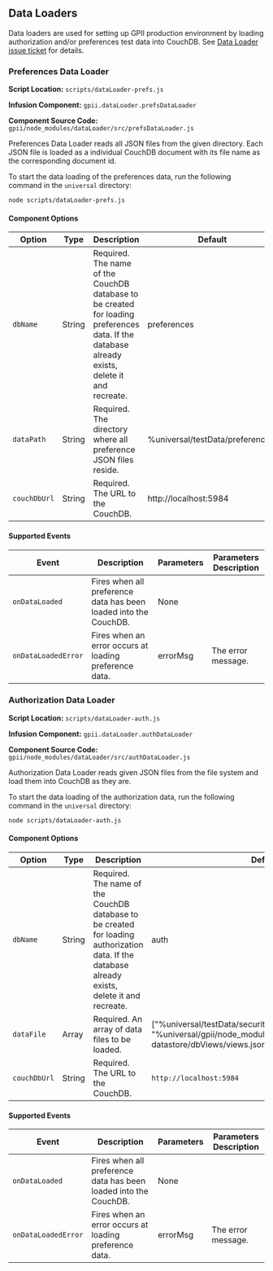 ## Data Loaders

Data loaders are used for setting up GPII production environment by loading authorization and/or preferences test data into CouchDB. See [Data Loader issue ticket](https://issues.gpii.net/browse/GPII-1987) for details.

### Preferences Data Loader

**Script Location:** `scripts/dataLoader-prefs.js`

**Infusion Component:** `gpii.dataLoader.prefsDataLoader`

**Component Source Code:** `gpii/node_modules/dataLoader/src/prefsDataLoader.js`

Preferences Data Loader reads all JSON files from the given directory. Each JSON file is loaded as a individual CouchDB document with its file name as the corresponding document id. 

To start the data loading of the preferences data, run the following command in the `universal` directory:

```
node scripts/dataLoader-prefs.js
```

#### Component Options

| Option            | Type       | Description | Default |
| ----------------- | ---------- | ----------- | ------- |
| `dbName` | String | Required. The name of the CouchDB database to be created for loading preferences data. If the database already exists, delete it and recreate. | preferences |
| `dataPath` | String | Required. The directory where all preference JSON files reside. | %universal/testData/preferences/ |
| `couchDbUrl` | String | Required. The URL to the CouchDB. | http://localhost:5984 |

#### Supported Events

| Event | Description | Parameters | Parameters Description |
| ----- | ----------- | ---------- | ---------------------- |
| `onDataLoaded` | Fires when all preference data has been loaded into the CouchDB. | None |  |
| `onDataLoadedError` | Fires when an error occurs at loading preference data. | errorMsg | The error message. |

### Authorization Data Loader

**Script Location:** `scripts/dataLoader-auth.js`

**Infusion Component:** `gpii.dataLoader.authDataLoader`

**Component Source Code:** `gpii/node_modules/dataLoader/src/authDataLoader.js`

Authorization Data Loader reads given JSON files from the file system and load them into CouchDB as they are.

To start the data loading of the authorization data, run the following command in the `universal` directory:

```
node scripts/dataLoader-auth.js
```

#### Component Options

| Option            | Type       | Description | Default |
| ----------------- | ---------- | ----------- | ------- |
| `dbName` | String | Required. The name of the CouchDB database to be created for loading authorization data. If the database already exists, delete it and recreate. | auth |
| `dataFile` | Array | Required. An array of data files to be loaded. | ["%universal/testData/security/TestOAuth2DataStore.json", "%universal/gpii/node_modules/gpii-oauth2/gpii-oauth2-datastore/dbViews/views.json"] |
| `couchDbUrl` | String | Required. The URL to the CouchDB. | `http://localhost:5984` |

#### Supported Events

| Event | Description | Parameters | Parameters Description |
| ----- | ----------- | ---------- | ---------------------- |
| `onDataLoaded` | Fires when all preference data has been loaded into the CouchDB. | None |  |
| `onDataLoadedError` | Fires when an error occurs at loading preference data. | errorMsg | The error message. |
